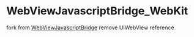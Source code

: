 WebViewJavascriptBridge_WebKit
=======================


fork from  [WebViewJavascriptBridge](https://www.facebook.com/mobile/messenger) remove UIWebView reference
